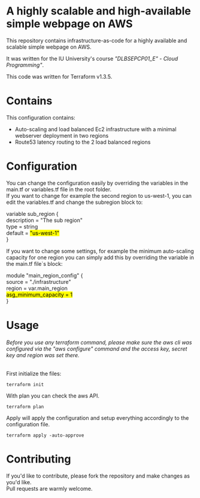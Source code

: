 # A highly scalable and high-available simple webpage on AWS

This repository contains infrastructure-as-code for a highly available and scalable simple webpage on AWS.

It was written for the IU University's course *"DLBSEPCP01_E" - Cloud Programming"*.

This code was written for Terraform v1.3.5.

# Contains

This configuration contains:
- Auto-scaling and load balanced Ec2 infrastructure with a minimal webserver deployment in two regions
- Route53 latency routing to the 2 load balanced regions
# Configuration

You can change the configuration easily by overriding the variables in the main.tf or variables.tf file in the root 
folder. \
If you want to change for example the second region to us-west-1, you can edit the variables.tf and change the subregion
block to:

variable sub_region { \
  description = "The sub region" \
  type = string \
  default = <mark>"us-west-1"</mark> \
}

If you want to change some settings, for example the minimum auto-scaling capacity for one region you can simply add 
this by overriding the variable in the main.tf file`s block:

module "main_region_config" { \
  source = "./infrastructure" \
  region = var.main_region \
  <mark>asg_minimum_capacity = 1</mark> \
}

# Usage
<h6>Before you use any terraform command, please make sure the aws cli was configured via the "aws configure" command and 
the access key, secret key and region was set there.</h6>


First initialize the files:
```shell
terraform init
```
With plan you can check the aws API.
```shell
terraform plan
```
Apply will apply the configuration and setup everything accordingly to the configuration file.
```shell
terraform apply -auto-approve
```



# Contributing

If you'd like to contribute, please fork the repository and make changes as you'd like. \
Pull requests are warmly welcome.
